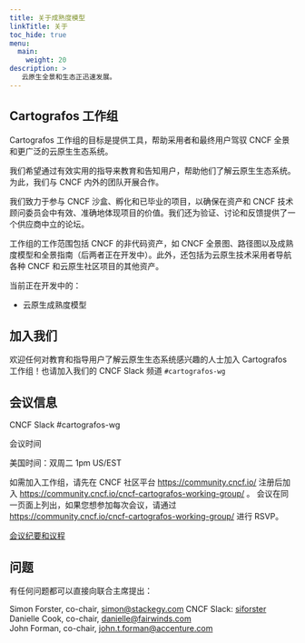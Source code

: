 ```yaml
---
title: 关于成熟度模型
linkTitle: 关于
toc_hide: true
menu:
  main:
    weight: 20
description: >
   云原生全景和生态正迅速发展。
---
```


## Cartografos 工作组

Cartografos 工作组的目标是提供工具，帮助采用者和最终用户驾驭 CNCF 全景和更广泛的云原生生态系统。

我们希望通过有效实用的指导来教育和告知用户，帮助他们了解云原生生态系统。为此，我们与 CNCF 内外的团队开展合作。

我们致力于参与 CNCF 沙盒、孵化和已毕业的项目，以确保在资产和 CNCF 技术顾问委员会中有效、准确地体现项目的价值。我们还为验证、讨论和反馈提供了一个供应商中立的论坛。

工作组的工作范围包括 CNCF 的非代码资产，如 CNCF 全景图、路径图以及成熟度模型和全景指南（后两者正在开发中）。此外，还包括为云原生技术采用者导航各种 CNCF 和云原生社区项目的其他资产。

当前正在开发中的：

* 云原生成熟度模型

## 加入我们

欢迎任何对教育和指导用户了解云原生生态系统感兴趣的人士加入 Cartografos 工作组！也请加入我们的 CNCF Slack 频道 `#cartografos-wg` 

## 会议信息

CNCF Slack #cartografos-wg

会议时间 

美国时间：双周二 1pm US/EST

如需加入工作组，请先在 CNCF 社区平台 https://community.cncf.io/ 注册后加入 https://community.cncf.io/cncf-cartografos-working-group/ 。
会议在同一页面上列出，如果您想参加每次会议，请通过 https://community.cncf.io/cncf-cartografos-working-group/ 进行 RSVP。

[会议纪要和议程](https://docs.google.com/document/d/15aRVtbMT9F472wOv8bBU7Wg893ugXUf-WtP3g9Ob_KY/edit#heading=h.itd3wrdelhab)

## 问题

有任何问题都可以直接向联合主席提出：

Simon Forster, co-chair, simon@stackegy.com  CNCF Slack: [siforster](https://cloud-native.slack.com/team/UAZG3NUEP)
Danielle Cook, co-chair, danielle@fairwinds.com  
John Forman, co-chair, john.t.forman@accenture.com
